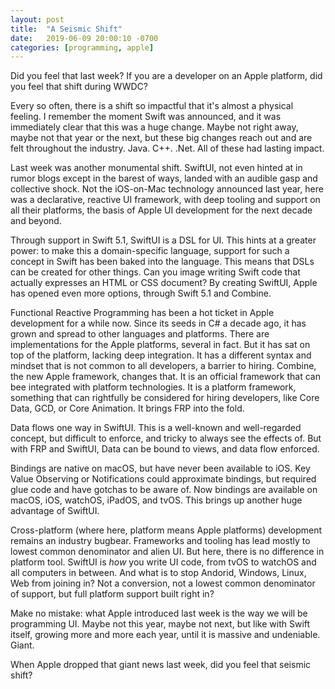 ```yaml
---
layout: post
title:  "A Seismic Shift"
date:   2019-06-09 20:00:10 -0700
categories: [programming, apple] 
---
```


Did you feel that last week? If you are a developer on an Apple platform, did you feel that shift during WWDC?

Every so often, there is a shift so impactful that it's almost a physical feeling.  I remember the moment Swift was announced, and it was immediately clear that this was a huge change.  Maybe not right away, maybe not that year or the next, but these big changes reach out and are felt throughout the industry.  Java.  C++. .Net.  All of these had lasting impact.

Last week was another monumental shift.  SwiftUI, not even hinted at in rumor blogs except in the barest of ways, landed with an audible gasp and collective shock.  Not the iOS-on-Mac technology announced last year, here was a declarative, reactive UI framework, with deep tooling and support on all their platforms, the basis of Apple UI development for the next decade and beyond.

Through support in Swift 5.1, SwiftUI is a DSL for UI.  This hints at a greater power: to make this a domain-specific language, support for such a concept in Swift has been baked into the language. This means that DSLs can be created for other things. Can you image writing Swift code that actually expresses an HTML or CSS document? By creating SwiftUI, Apple has opened even more options, through Swift 5.1 and Combine.

Functional Reactive Programming has been a hot ticket in Apple development for a while now.  Since its seeds in C# a decade ago, it has grown and spread to other languages and platforms.  There are implementations for the Apple platforms, several in fact. But it has sat on top of the platform, lacking deep integration.  It has a different syntax and mindset that is not common to all developers, a barrier to hiring. Combine, the new Apple framework, changes that. It is an official framework that can bee integrated with platform technologies.  It is a platform framework, something that can rightfully be considered for hiring developers, like Core Data, GCD, or Core Animation.  It brings FRP into the fold.

Data flows one way in SwiftUI.  This is a well-known and well-regarded concept, but difficult to enforce, and tricky to always see the effects of.  But with FRP and SwiftUI, Data can be bound to views, and data flow enforced.

Bindings are native on macOS, but have never been available to iOS. Key Value Observing or Notifications could approximate bindings, but required glue code and have gotchas to be aware of.  Now bindings are available on macOS, iOS, watchOS, iPadOS, and tvOS.  This brings up another huge advantage of SwiftUI.

Cross-platform (where here, platform means Apple platforms) development remains an industry bugbear. Frameworks and tooling has lead mostly to lowest common denominator and alien UI. But here, there is no difference in platform tool. SwiftUI is _how_ you write UI code, from tvOS to watchOS and all computers in between.  And what is to stop Andorid, Windows, Linux, Web from joining in?  Not a conversion, not a lowest common denominator of support, but full platform support built right in?

Make no mistake: what Apple introduced last week is the way we will be programming UI.  Maybe not this year, maybe not next, but like with Swift itself, growing more and more each year, until it is massive and undeniable.  Giant.

When Apple dropped that giant news last week, did you feel that seismic shift?
